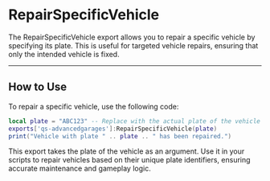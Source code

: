 # RepairSpecificVehicle

The RepairSpecificVehicle export allows you to repair a specific vehicle by specifying its plate. This is useful for targeted vehicle repairs, ensuring that only the intended vehicle is fixed.

***

## How to Use

To repair a specific vehicle, use the following code:

```lua
local plate = "ABC123" -- Replace with the actual plate of the vehicle you want to repair
exports['qs-advancedgarages']:RepairSpecificVehicle(plate)
print("Vehicle with plate " .. plate .. " has been repaired.")
```

This export takes the plate of the vehicle as an argument. Use it in your scripts to repair vehicles based on their unique plate identifiers, ensuring accurate maintenance and gameplay logic.
